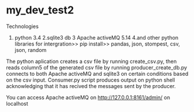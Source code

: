 # my_dev_test2
Technologies
1. python 3.4
2.sqlite3 db
3 Apache activeMQ 5.14
4.and other python libraries for intergration>> pip install>> pandas, json, stompest, csv, json, random

The python aplication creates  a csv file by running create_csv.py, then reads column5 of the generated csv file by running producer_create_db.py connects to both Apache activeMQ and sqlite3 on certain conditions based on the csv input.
Consumer.py  script produces output on python shell acknowledging that it has recived
the messages sent by the producer.

You can access Apache activeMQ on http://127.0.0.1:8161/admin/ on localhost

 
